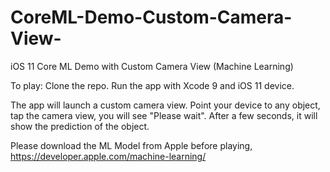 # CoreML-Demo-Custom-Camera-View-

iOS 11 Core ML Demo with Custom Camera View (Machine Learning)

To play:
Clone the repo. Run the app with Xcode 9 and iOS 11 device.

The app will launch a custom camera view. Point your device to any object, tap the camera view, you will see "Please wait". After a few seconds, it will show the prediction of the object.

Please download the ML Model from Apple before playing,
https://developer.apple.com/machine-learning/

